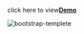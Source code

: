 click here to view<strong><a href=" https://maheshsangeet.github.io/Bootstrap-Templete/" >Demo</a></strong>



![bootstrap-templete](https://user-images.githubusercontent.com/74812363/124391552-c8054000-dd0e-11eb-8db8-f8663670ea43.JPG)
